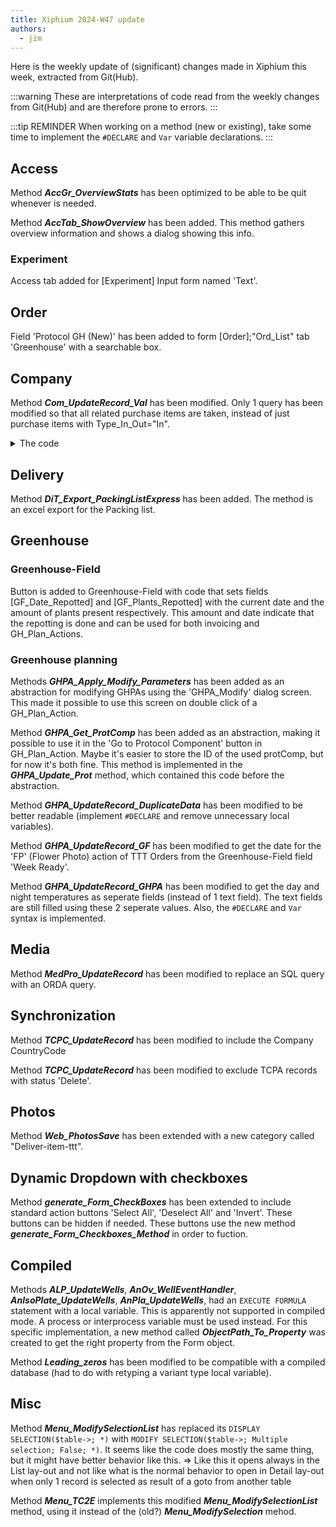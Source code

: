 ```yaml
---
title: Xiphium 2024-W47 update
authors:
  - jim
---
```


Here is the weekly update of (significant) changes made in Xiphium this week, extracted from Git(Hub).

:::warning
These are interpretations of code read from the weekly changes from Git(Hub) and are therefore prone to errors.
:::

<!--truncate-->

:::tip REMINDER
When working on a method (new or existing), take some time to implement the `#DECLARE` and `Var` variable declarations.
:::

## Access
Method ***AccGr_OverviewStats*** has been optimized to be able to be quit whenever is needed.

Method ***AccTab_ShowOverview*** has been added. This method gathers overview information and shows a dialog showing this info.

### Experiment
Access tab added for [Experiment] Input form named 'Text'.

## Order
Field 'Protocol GH (New)' has been added to form [Order];"Ord_List" tab 'Greenhouse' with a searchable box.

## Company
Method ***Com_UpdateRecord_Val*** has been modified. Only 1 query has been modified so that all related purchase items are taken, instead of just purchase items with Type_In_Out="In".

<details>
<summary>The code</summary>

Old query:
```4D
$pur:=ds.Purchase_Items.query("Puit_to_PuOrd.PuOrd_ComCode_Sup = :1 and Puit_to_PuOrd.PuOrd_Type_In_Out = :2"; [Company]Com_ComCode_Num; "In")
```
New Query:
```4D
$pur:=ds.Purchase_Items.query("Puit_to_PuOrd.PuOrd_ComCode_Sup = :1 "; [Company]Com_ComCode_Num)
```

</details>

## Delivery
Method ***DiT_Export_PackingListExpress*** has been added. The method is an excel export for the Packing list.

## Greenhouse
### Greenhouse-Field
Button is added to Greenhouse-Field with code that sets fields [GF_Date_Repotted] and [GF_Plants_Repotted] with the current date and the amount of plants present respectively. This amount and date indicate that the repotting is done and can be used for both invoicing and GH_Plan_Actions.

### Greenhouse planning
Methods ***GHPA_Apply_Modify_Parameters*** has been added as an abstraction for modifying GHPAs using the 'GHPA_Modify' dialog screen. This made it possible to use this screen on double click of a GH_Plan_Action.

Method ***GHPA_Get_ProtComp*** has been added as an abstraction, making it possible to use it in the 'Go to Protocol Component' button in GH_Plan_Action. Maybe it's easier to store the ID of the used protComp, but for now it's both fine. This method is implemented in the ***GHPA_Update_Prot*** method, which contained this code before the abstraction.

Method ***GHPA_UpdateRecord_DuplicateData*** has been modified to be better readable (implement `#DECLARE` and remove unnecessary local variables).

Method ***GHPA_UpdateRecord_GF*** has been modified to get the date for the 'FP' (Flower Photo) action of TTT Orders from the Greenhouse-Field field 'Week Ready'.

Method ***GHPA_UpdateRecord_GHPA*** has been modified to get the day and night temperatures as seperate fields (instead of 1 text field). The text fields are still filled using these 2 seperate values. Also, the `#DECLARE` and `Var` syntax is implemented.

## Media
Method ***MedPro_UpdateRecord*** has been modified to replace an SQL query with an ORDA query.

## Synchronization
Method ***TCPC_UpdateRecord*** has been modified to include the Company CountryCode

Method ***TCPC_UpdateRecord*** has been modified to exclude TCPA records with status 'Delete'.

## Photos
Method ***Web_PhotosSave*** has been extended with a new category called "Deliver-item-ttt".

## Dynamic Dropdown with checkboxes
Method ***generate_Form_CheckBoxes*** has been extended to include standard action buttons 'Select All', 'Deselect All' and 'Invert'. These buttons can be hidden if needed. These buttons use the new method ***generate_Form_Checkboxes_Method*** in order to fuction.

## Compiled
Methods ***ALP_UpdateWells***, ***AnOv_WellEventHandler***, ***AnIsoPlate_UpdateWells***, ***AnPla_UpdateWells***,  had an `EXECUTE FORMULA` statement with a local variable. This is apparently not supported in compiled mode. A process or interprocess variable must be used instead. For this specific implementation, a new method called ***ObjectPath_To_Property*** was created to get the right property from the Form object.

Method ***Leading_zeros*** has been modified to be compatible with a compiled database (had to do with retyping a variant type local variable).

## Misc
Method ***Menu_ModifySelectionList*** has replaced its `DISPLAY SELECTION($table->; *)` with `MODIFY SELECTION($table->; Multiple selection; False; *)`. It seems like the code does mostly the same thing, but it might have better behavior like this. => Like this it opens always in the List lay-out and not like what is the normal behavior to open in Detail lay-out when only 1 record is selected as result of a goto from another table

Method ***Menu_TC2E*** implements this modified ***Menu_ModifySelectionList*** method, using it instead of the (old?) ***Menu_ModifySelection*** mehod.
